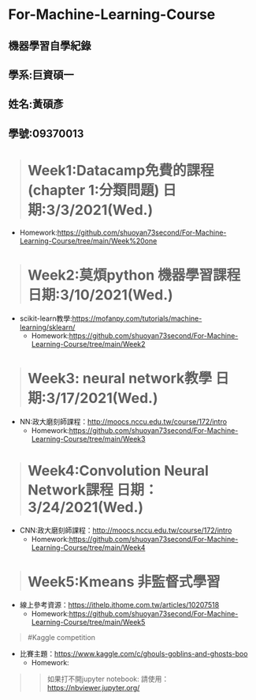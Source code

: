 # For-Machine-Learning-Course
## 機器學習自學紀錄 

##  學系:巨資碩一 

##  姓名:黃碩彥 
##  學號:09370013


 ># Week1:Datacamp免費的課程(chapter 1:分類問題) 日期:3/3/2021(Wed.)
  
  * Homework:https://github.com/shuoyan73second/For-Machine-Learning-Course/tree/main/Week%20one


 > # Week2:莫煩python 機器學習課程 日期:3/10/2021(Wed.)
  * scikit-learn教學:https://mofanpy.com/tutorials/machine-learning/sklearn/
    * Homework:https://github.com/shuoyan73second/For-Machine-Learning-Course/tree/main/Week2




 > # Week3: neural network教學 日期:3/17/2021(Wed.)
 * NN:政大磨刻師課程：http://moocs.nccu.edu.tw/course/172/intro
   * Homework:https://github.com/shuoyan73second/For-Machine-Learning-Course/tree/main/Week3
 

 > # Week4:Convolution Neural Network課程 日期：3/24/2021(Wed.)
 * CNN:政大磨刻師課程：http://moocs.nccu.edu.tw/course/172/intro
   * Homework:https://github.com/shuoyan73second/For-Machine-Learning-Course/tree/main/Week4




># Week5:Kmeans 非監督式學習 
* 線上參考資源：https://ithelp.ithome.com.tw/articles/10207518
  * Homework:https://github.com/shuoyan73second/For-Machine-Learning-Course/tree/main/Week5

>#Kaggle competition
* 比賽主題：https://www.kaggle.com/c/ghouls-goblins-and-ghosts-boo
  * Homework:  



>>如果打不開jupyter notebook:
>>請使用：https://nbviewer.jupyter.org/

